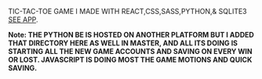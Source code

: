 TIC-TAC-TOE GAME I MADE WITH REACT,CSS,SASS,PYTHON,& SQLITE3 [SEE APP](https://thisguycodez.github.io/tic-tac-toe-React-Py/).

**Note: THE PYTHON BE IS HOSTED ON ANOTHER PLATFORM BUT I ADDED THAT DIRECTORY HERE AS WELL IN MASTER, AND ALL ITS DOING IS STARTING ALL THE NEW GAME ACCOUNTS AND SAVING ON EVERY WIN OR LOST. JAVASCRIPT IS DOING MOST THE GAME MOTIONS AND QUICK SAVING.**
